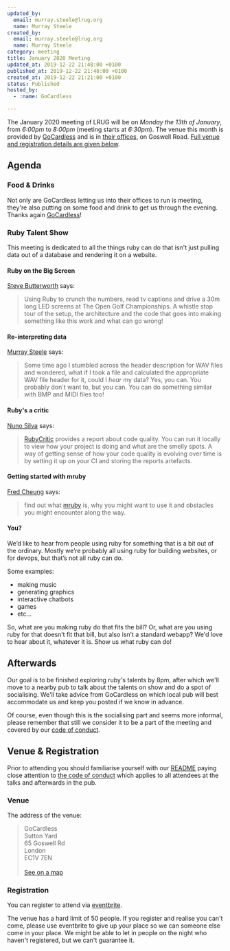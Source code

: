 ```yaml
---
updated_by:
  email: murray.steele@lrug.org
  name: Murray Steele
created_by:
  email: murray.steele@lrug.org
  name: Murray Steele
category: meeting
title: January 2020 Meeting
updated_at: 2019-12-22 21:48:00 +0100
published_at: 2019-12-22 21:48:00 +0100
created_at: 2019-12-22 21:21:00 +0100
status: Published
hosted_by:
  - :name: GoCardless

---
```


The January 2020 meeting of LRUG will be on *Monday the 13th of January*,
from _6:00pm_ to _8:00pm_ (meeting starts at _6:30pm_).  The venue this
month is provided by [GoCardless](https://gocardless.com/about/careers/)
and is in [their offices][gocardless-venue], on Goswell Road.  [Full venue
and registration details are given below](#jan20registration).

Agenda
------

### Food & Drinks

Not only are GoCardless letting us into their offices to run is meeting,
they're also putting on some food and drink to get us through the evening.
Thanks again [GoCardless](https://gocardless.com/about/careers/)!

### Ruby Talent Show

This meeting is dedicated to all the things ruby can do that isn't just
pulling data out of a database and rendering it on a website.

#### Ruby on the Big Screen

[Steve Butterworth](https://twitter.com/stevewillbe) says:

> Using Ruby to crunch the numbers, read tv captions and drive a 30m long
> LED screens at The Open Golf Championships. A whistle stop tour of the
> setup, the architecture and the code that goes into making something
> like this work and what can go wrong!

#### Re-interpreting data

[Murray Steele](https://twitter.com/hlame) says:

> Some time ago I stumbled across the header description for WAV files
> and wondered, what if I took a file and calculated the appropriate WAV
> file header for it, could I _hear_ my data?  Yes, you can.  You probably
> don't want to, but you can.  You can do something similar with BMP and
> MIDI files too!

#### Ruby's a critic

[Nuno Silva](https://github.com/nunosilva800) says:

> [RubyCritic](https://github.com/whitesmith/rubycritic/) provides a
> report about code quality. You can run it locally to view how your
> project is doing and what are the smelly spots. A way of getting sense
> of how your code quality is evolving over time is by setting it up on
> your CI and storing the reports artefacts.

#### Getting started with mruby

[Fred Cheung](https://github.com/fglc2) says:

> find out what [mruby](https://github.com/mruby/mruby) is, why you might
> want to use it and obstacles you might encounter along the way.

#### You?

We’d like to hear from people using ruby for something that is a bit out
of the ordinary.  Mostly we’re probably all using ruby for building
websites, or for devops, but that’s not all ruby can do.

Some examples:

* making music
* generating graphics
* interactive chatbots
* games
* etc...

So, what are you making ruby do that fits the bill?  Or, what are you
using ruby for that doesn’t fit that bill, but also isn’t a standard
webapp?  We'd love to hear about it, whatever it is.  Show us what ruby
can do!

Afterwards
----------

Our goal is to be finished exploring ruby's talents by 8pm, after which
we'll move to a nearby pub to talk about the talents on show and do a spot
of socialising.  We'll take advice from GoCardless on which local pub will
best accommodate us and keep you posted if we know in advance.

Of course, even though this is the socialising part and seems more
informal, please remember that still we consider it to be a part of the
meeting and covered by our [code of conduct](http://readme.lrug.org/#code-of-conduct).


Venue & Registration <a name="jan20registration">&nbsp;</a>
-----------------------------------------------------------

Prior to attending you should familiarise yourself with our
[README](http://readme.lrug.org/) paying close attention to [the code of
conduct](http://readme.lrug.org/#code-of-conduct) which applies to
all attendees at the talks and afterwards in the pub.

### Venue

The address of the venue:

> GoCardless<br/>Sutton Yard<br/>65 Goswell Rd<br/>London<br/>EC1V 7EN<br/><br/>[See on a map][gocardless-venue]

### Registration

You can register to attend via [eventbrite][gocardless-event].

The venue has a hard limit of 50 people.  If you register and realise you
can't come, please use eventbrite to give up your place so we can someone
else come in your place.  We might be able to let in people on the night
who haven't registered, but we can't guarantee it.

[gocardless-venue]: https://goo.gl/maps/YAf3p734bvHwkM1u9
[gocardless-event]: https://www.eventbrite.com/e/london-ruby-user-group-january-2020-meeting-tickets-87064719921
